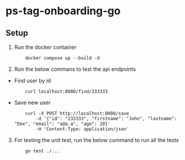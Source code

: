 # ps-tag-onboarding-go

## Setup
1. Run the docker container
    ``` shell
        docker compose up --build -d
    ```

2. Run the below commans to test the api endpoints
- Find user by id
    ``` shell
        curl localhost:8080/find/233333
    ```

- Save new user
    ``` shell
        curl -X POST http://localhost:8080/save 
            -d '{"id": "233333", "firstname": "John", "lastname": "Doe", "email": "a@a.a", "age": 20}' 
            -H 'Content-Type: application/json'
    ```

3. For testing the unit test, run the below command to run all the tests
    ```
        go test ./...
    ```